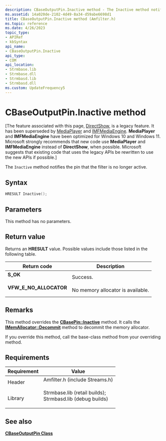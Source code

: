 ```yaml
---
description: CBaseOutputPin.Inactive method - The Inactive method notifies the pin that the filter is no longer active.
ms.assetid: 14a020de-2102-4d49-8a34-d59abe6698d1
title: CBaseOutputPin.Inactive method (Amfilter.h)
ms.topic: reference
ms.date: 4/26/2023
topic_type: 
- APIRef
- kbSyntax
api_name: 
- CBaseOutputPin.Inactive
api_type: 
- COM
api_location: 
- Strmbase.lib
- Strmbase.dll
- Strmbasd.lib
- Strmbasd.dll
ms.custom: UpdateFrequency5
---
```


# CBaseOutputPin.Inactive method

\[The feature associated with this page, [DirectShow](/windows/win32/directshow/directshow), is a legacy feature. It has been superseded by [MediaPlayer](/uwp/api/Windows.Media.Playback.MediaPlayer) and [IMFMediaEngine](/windows/win32/api/mfmediaengine/nn-mfmediaengine-imfmediaengine). **MediaPlayer** and **IMFMediaEngine** have been optimized for Windows 10 and Windows 11. Microsoft strongly recommends that new code use **MediaPlayer** and **IMFMediaEngine** instead of **DirectShow**, when possible. Microsoft suggests that existing code that uses the legacy APIs be rewritten to use the new APIs if possible.\]

The `Inactive` method notifies the pin that the filter is no longer active.

## Syntax


```C++
HRESULT Inactive();
```



## Parameters

This method has no parameters.

## Return value

Returns an **HRESULT** value. Possible values include those listed in the following table.



| Return code                                                                                          | Description                                  |
|------------------------------------------------------------------------------------------------------|----------------------------------------------|
| <dl> <dt>**S\_OK**</dt> </dl>                 | Success.<br/>                          |
| <dl> <dt>**VFW\_E\_NO\_ALLOCATOR**</dt> </dl> | No memory allocator is available.<br/> |



 

## Remarks

This method overrides the [**CBasePin::Inactive**](cbasepin-inactive.md) method. It calls the [**IMemAllocator::Decommit**](/windows/desktop/api/Strmif/nf-strmif-imemallocator-decommit) method to decommit the memory allocator.

If you override this method, call the base-class method from your overriding method.

## Requirements



| Requirement | Value |
|--------------------|--------------------------------------------------------------------------------------------------------------------------------------------------------------------------------------------|
| Header<br/>  | <dl> <dt>Amfilter.h (include Streams.h)</dt> </dl>                                                                                  |
| Library<br/> | <dl> <dt>Strmbase.lib (retail builds); </dt> <dt>Strmbasd.lib (debug builds)</dt> </dl> |



## See also

<dl> <dt>

[**CBaseOutputPin Class**](cbaseoutputpin.md)
</dt> </dl>

 

 




